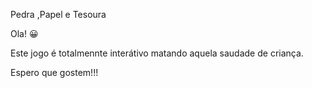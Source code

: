 Pedra ,Papel e Tesoura

Ola! 😀

Este jogo é totalmennte interátivo matando aquela saudade de criança.

Espero que gostem!!!

